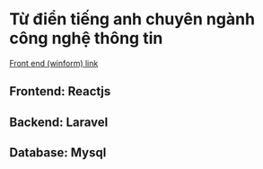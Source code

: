 # Từ điển tiếng anh chuyên ngành công nghệ thông tin

[Front end (winform) link](https://github.com/quanghuybest2k2/DictionaryAppForIT)

## Frontend: Reactjs

## Backend: Laravel

## Database: Mysql
